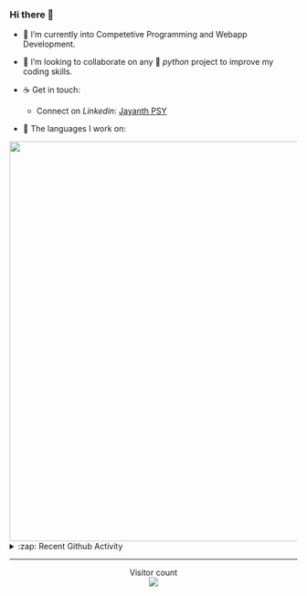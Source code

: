 ### Hi there 👋

- 🌱 I’m currently into Competetive Programming and Webapp Development.

- 👯 I’m looking to collaborate on any :snake: *python* project to improve my coding skills.

- ☕ Get in touch:
  +  Connect on *Linkedin*: [Jayanth PSY](https://www.linkedin.com/in/jayanth-p-b3924812a/)

<!--- ⚡ Fun fact: *Python* is older than *C++* and *Java*. -->

- :memo: The languages I work on: 

<img src="https://wakatime.com/share/@j_tesla/bdf4246a-6e44-4441-87e6-ea13fc96a824.png" width="700"/>

<details>
  <summary>:zap: Recent Github Activity</summary>
  
<!--START_SECTION:activity-->
1. 💪 Opened PR [#4](https://github.com/Neera-AI/neera-snippet-apps/pull/4) in [Neera-AI/neera-snippet-apps](https://github.com/Neera-AI/neera-snippet-apps)
2. ❗️ Opened issue [#81](https://github.com/lttkgp/falcon/issues/81) in [lttkgp/falcon](https://github.com/lttkgp/falcon)
3. 🎉 Merged PR [#26](https://github.com/j-tesla/blog-list/pull/26) in [j-tesla/blog-list](https://github.com/j-tesla/blog-list)
4. 🎉 Merged PR [#26](https://github.com/j-tesla/blog-list-frontend/pull/26) in [j-tesla/blog-list-frontend](https://github.com/j-tesla/blog-list-frontend)
5. 🎉 Merged PR [#24](https://github.com/j-tesla/blog-list/pull/24) in [j-tesla/blog-list](https://github.com/j-tesla/blog-list)
<!--END_SECTION:activity-->

</details>

-----

<p align="center"> 
  Visitor count<br>
  <img src="https://profile-counter.glitch.me/j-tesla/count.svg" />
</p>












<!--
**j-tesla/j-tesla** is a ✨ _special_ ✨ repository because its `README.md` (this file) appears on your GitHub profile.

Here are some ideas to get you started:

- 🔭 I’m currently working on ...
- 🌱 I’m currently learning ...
- 👯 I’m looking to collaborate on ...
- 🤔 I’m looking for help with ...
- 💬 Ask me about ...
- 📫 How to reach me: ...
- 😄 Pronouns: ...
- ⚡ Fun fact: ...
-->

